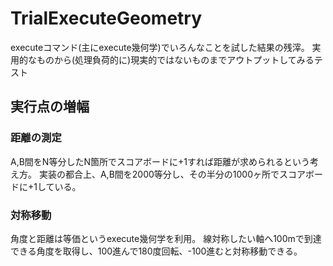 # TrialExecuteGeometry
executeコマンド(主にexecute幾何学)でいろんなことを試した結果の残滓。
実用的なものから(処理負荷的に)現実的ではないものまでアウトプットしてみるテスト

## 実行点の増幅
### 距離の測定
A,B間をN等分したN箇所でスコアボードに+1すれば距離が求められるという考え方。
実装の都合上、A,B間を2000等分し、その半分の1000ヶ所でスコアボードに+1している。

### 対称移動
角度と距離は等価というexecute幾何学を利用。
線対称したい軸へ100mで到達できる角度を取得し、100進んで180度回転、-100進むと対称移動できる。